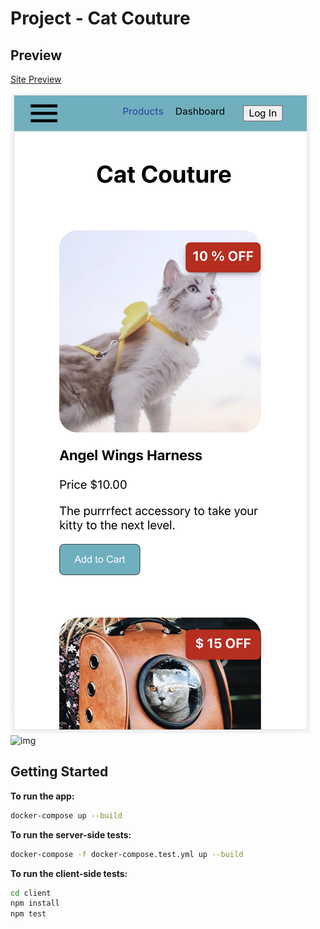 
# Project - Cat Couture


## Preview
[Site Preview](https://cat-couture-static-bdx0.onrender.com/)




![img](./screenshot1.png)
![img](./screenshot2.png)


## Getting Started

**To run the app:**

```zsh
docker-compose up --build
```

**To run the server-side tests:**

```zsh
docker-compose -f docker-compose.test.yml up --build
```

**To run the client-side tests:**

```zsh
cd client
npm install
npm test
```


